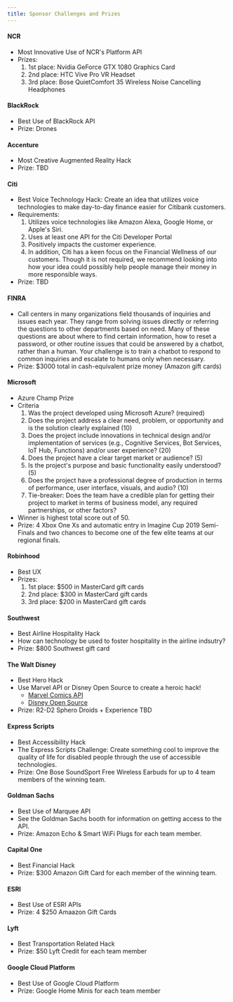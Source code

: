 ```yaml
---
title: Sponsor Challenges and Prizes
---
```


#### NCR
* Most Innovative Use of NCR's Platform API <br>
* Prizes:
  1. 1st place: Nvidia GeForce GTX 1080 Graphics Card
  2. 2nd place: HTC Vive Pro VR Headset
  3. 3rd place: Bose QuietComfort 35 Wireless Noise Cancelling Headphones

#### BlackRock
* Best Use of BlackRock API <br>
* Prize: Drones

#### Accenture
* Most Creative Augmented Reality Hack <br>
* Prize: TBD

#### Citi
* Best Voice Technology Hack: Create an idea that utilizes voice technologies to make day-to-day finance easier for Citibank customers. 
* Requirements:
  1. Utilizes voice technologies like Amazon Alexa, Google Home, or Apple's Siri. 
  2. Uses at least one API for the Citi Developer Portal
  3. Positively impacts the customer experience. 
  4. In addition, Citi has a keen focus on the Financial Wellness of our customers. Though it is not required, we recommend looking into how your idea could possibly help people manage their money in more responsible ways.
* Prize: TBD

#### FINRA
* Call centers in many organizations field thousands of inquiries and issues each year. They range from solving issues directly or referring the questions to other departments based on need. Many of these questions are about where to find certain information, how to reset a password, or other routine issues that could be answered by a chatbot, rather than a human.
Your challenge is to train a chatbot to respond to common inquiries and escalate to humans only when necessary. 
* Prize: $3000 total in cash-equivalent prize money (Amazon gift cards)

#### Microsoft
* Azure Champ Prize
* Criteria
  1. Was the project developed using Microsoft Azure? (required) 
  2. Does the project address a clear need, problem, or opportunity and is the solution clearly explained (10) 
  3. Does the project include innovations in technical design and/or implementation of services (e.g., Cognitive Services, Bot Services, IoT Hub, Functions) and/or user experience? (20) 
  4. Does the project have a clear target market or audience? (5)
  5. Is the project's purpose and basic functionality easily understood? (5)
  6. Does the project have a professional degree of production in terms of performance, user interface, visuals, and audio? (10)
  7. Tie-breaker: Does the team have a credible plan for getting their project to market in terms of business model, any required partnerships, or other factors?
* Winner is highest total score out of 50. 
* Prize: 4 Xbox One Xs and automatic entry in Imagine Cup 2019 Semi-Finals and two chances to become one of the few elite teams at our regional finals.

#### Robinhood
* Best UX
* Prizes: 
  1. 1st place: $500 in MasterCard gift cards 
  2. 2nd place: $300 in MasterCard gift cards
  3. 3rd place: $200 in MasterCard gift cards

#### Southwest
* Best Airline Hospitality Hack
* How can technology be used to foster hospitality in the airline indsutry?
* Prize: $800 Southwest gift card

#### The Walt Disney
* Best Hero Hack
* Use Marvel API or Disney Open Source to create a heroic hack! 
  * [Marvel Comics API](https://developer.marvel.com)
  * [Disney Open Source](http://disney.github.io)
* Prize: R2-D2 Sphero Droids + Experience TBD

#### Express Scripts
* Best Accessibility Hack
* The Express Scripts Challenge: Create something cool to improve the quality of life for disabled people through the use of accessible technologies. 
* Prize: One Bose SoundSport Free Wireless Earbuds for up to 4 team members of the winning team.

#### Goldman Sachs
* Best Use of Marquee API
* See the Goldman Sachs booth for information on getting access to the API.
* Prize: Amazon Echo & Smart WiFi Plugs for each team member.

#### Capital One
* Best Financial Hack
* Prize: $300 Amazon Gift Card for each member of the winning team. 

#### ESRI
* Best Use of ESRI APIs
* Prize: 4 $250 Amaazon Gift Cards

#### Lyft
* Best Transportation Related Hack
* Prize: $50 Lyft Credit for each team member

#### Google Cloud Platform
* Best Use of Google Cloud Platform
* Prize: Google Home Minis for each team member 